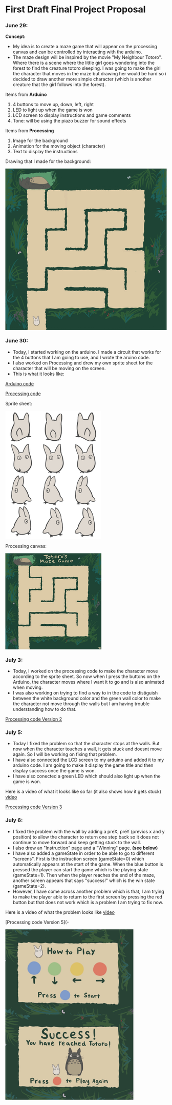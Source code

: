 # First Draft Final Project Proposal

### June 29:

**Concept:**
- My idea is to create a maze game that will appear on the processing canvas and can be controlled by interacting with the arduino.
- The maze design will be inspired by the movie "My Neighbour Totoro". Where there is a scene where the little girl goes wondering into the forest to find the creature totoro sleeping. I was going to make the girl the character that moves in the maze but drawing her would be hard so i decided to draw another more simple character (which is another creature that the girl follows into the forest).



Items from **Arduino**
1. 4 buttons to move up, down, left, right
2. LED to light up when the game is won
3. LCD screen to display instructions and game comments
4. Tone: will be using the piazo buzzer for sound effects

Items from **Processing**
1. Image for the background
2. Animation for the moving object (character)
3. Text to display the instructions


Drawing that I made for the background: 

<img src="https://github.com/SalamaAlmheiri/introToIM/blob/main/finalProject/Maze%201.jpg" width=600 align=center> 


### June 30:

- Today, I started working on the arduino. I made a circuit that works for the 4 buttons that I am going to use, and I wrote the aruino code.
- I also worked on Processing and drew my own sprite sheet for the character that will be moving on the screen.
- This is what it looks like:

[Arduino code](https://github.com/SalamaAlmheiri/introToIM/blob/main/finalProject/Button_test__ard_.ino)

[Processing code](https://github.com/SalamaAlmheiri/introToIM/blob/main/finalProject/Maze_V1__pro_.pde)

Sprite sheet:

<img src="https://github.com/SalamaAlmheiri/introToIM/blob/main/finalProject/wTotoro2.png" width=300 align=center> 

Processing canvas:

<img src="https://github.com/SalamaAlmheiri/introToIM/blob/main/finalProject/Maze-june%2030.png" width=300 align=center> 



### July 3:

- Today, I worked on the processing code to make the character move according to the sprite sheet. So now when I press the buttons on the Arduino, the character moves where I want it to go and is also animated when moving.
- I was also working on trying to find a way to in the code to distiguish between the white background color and the green wall color to make the character not move through the walls but I am having trouble understanding how to do that.

[Processing code Version 2](https://github.com/SalamaAlmheiri/introToIM/blob/main/finalProject/Maze_V2__pro_.pde)


### July 5:
- Today I fixed the problem so that the character stops at the walls. But now when the character touches a wall, it gets stuck and doesnt move again. So I will be working on fixing that problem. 
- I have also connected the LCD screen to my arduino and added it to my arduino code. I am going to make it display the game title and then display success once the game is won.
- I have also conected a green LED which should also light up when the game is won.

Here is a video of what it looks like so far (it also shows how it gets stuck) [video](https://github.com/SalamaAlmheiri/introToIM/blob/main/finalProject/Maze%20game-%20Salama.mov)

[Processing code Version 3](https://github.com/SalamaAlmheiri/introToIM/blob/main/finalProject/Maze_V3__pro_.pde)


### July 6:
- I fixed the problem with the wall by adding a preX, preY (previos x and y position) to allow the character to return one step back so it does not continue to move forward and keep getting stuck to the wall.
- I also drew an "Instruction" page and a "Winning" page. **(see below)**
- I have also added a gameState in order to be able to go to different "screens". First is the instruction screen (gameState=0) which automatically appears at the start of the game. When the blue button is pressed the player can start the game which is the playing state (gameState=1). Then when the player reaches the end of the maze, another screen appears that says "success!" which is the win state (gameState=2).
- However, I have come across another problem which is that, I am trying to make the player able to return to the first screen by pressing the red button but that does not work which is a problem I am trying to fix now.

Here is a video of what the problem looks like [video](https://github.com/SalamaAlmheiri/introToIM/blob/main/finalProject/maze.mov)

[Processing code Version 5](-

<img src="https://github.com/SalamaAlmheiri/introToIM/blob/main/finalProject/Instructions2.JPG" width=400 align=center> 
<img src="https://github.com/SalamaAlmheiri/introToIM/blob/main/finalProject/won.JPG" width=400 align=center> 

